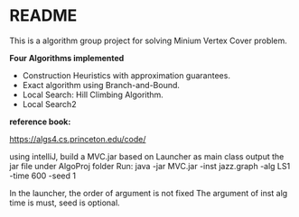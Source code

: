 # README

This is a algorithm group project for solving Minium Vertex Cover problem.

**Four Algorithms implemented**

- Construction Heuristics with approximation guarantees.
- Exact algorithm using Branch-and-Bound.
- Local Search: Hill Climbing Algorithm.
- Local Search2

**reference book:**

https://algs4.cs.princeton.edu/code/

using intelliJ, build a MVC.jar based on Launcher as main class
output the jar file under AlgoProj folder
Run: java -jar MVC.jar -inst jazz.graph -alg LS1 -time 600 -seed 1


In the launcher, the order of argument is not fixed
The argument of inst alg time is must, seed is optional.

